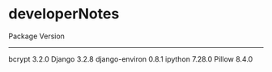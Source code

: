 # developerNotes
Package           Version
----------------- -------
bcrypt            3.2.0
Django            3.2.8
django-environ    0.8.1
ipython           7.28.0
Pillow            8.4.0